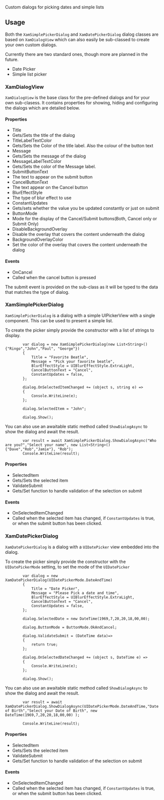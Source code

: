 Custom dialogs for picking dates and simple lists

## Usage ##

Both the `XamSimplePickerDialog` and `XamDatePickerDialog` dialog classes are based on `XamDialogView` which can also easily be sub-classed to create your own custom dialogs.  

Currently there are two standard ones, though more are planned in the future.

- Date Picker
- Simple list picker

### XamDialogView ###

`XamDialogView` is the base class for the pre-defined dialogs and for your own sub-clasess.  It contains properties for showing, hiding and configuring the dialogs which are detailed below.  

#### Properties ####

 - Title
  - Gets/Sets the title of the dialog
 - TitleLabelTextColor
  - Gets/Sets the Color of the title label. Also the colour of the button text
 - Message
  - Gets/Sets the message of the dialog
 - MessageLabelTextColor
  - Gets/Sets the color of the Message label.
 - SubmitButtonText
  - The text to appear on the submit button
 - CancelButtonText
  - The text appear on the Cancel button
 - BlurEffectStyle
  - The type of blur effect to use
 - ConstantUpdates
  - Gets/sets whether the value you be updated constantly or just on submit
 - ButtonMode
  - Mode for the display of the Cancel/Submit buttons(Both, Cancel only or Submit Only)
 - DisableBackgroundOverlay
  - Disable the overlay that covers the content underneath the dialog
 - BackgroundOverlayColor
  - Set the color of the overlay that covers the content underneath the dialog
  
#### Events ####

 - OnCancel
  - Called when the cancel button is pressed
  
The submit event is provided on the sub-class as it will be typed to the data that matches the type of dialog.

### XamSimplePickerDialog ###

`XamSimplePickerDialog` is a dialog with a simple UIPickerView with a single component.  This can be used to present a simple list.

To create the picker simply provide the constructor with a list of strings to display.

			var dialog = new XamSimplePickerDialog(new List<String>(){"Ringo","John","Paul", "George"})
			{
				Title = "Favorite Beatle",
				Message = "Pick your favorite beatle",
				BlurEffectStyle = UIBlurEffectStyle.ExtraLight,
				CancelButtonText = "Cancel",
				ConstantUpdates = false,
			};
				
			dialog.OnSelectedItemChanged += (object s, string e) => 
			{
				Console.WriteLine(e);
			};

			dialog.SelectedItem = "John";

			dialog.Show();

You can also use an awaitable static method called `ShowDialogAsync` to show the dialog and await the result.  

			var result = await XamSimplePickerDialog.ShowDialogAsync("Who are you?","Select your name", new List<String>(){"Dave","Rob","Jamie"}, "Rob");
			Console.WriteLine(result);
#### Properties ####

 - SelectedItem
  - Gets/Sets the selected item
 - ValidateSubmit
  - Gets/Set function to handle validation of the selection on submit

#### Events ####

 - OnSelectedItemChanged
  - Called when the selected item has changed, if `ConstantUpdates` is true, or when the submit button has been clicked.  
  

### XamDatePickerDialog ###

`XamDatePickerDialog` is a dialog with a `UIDatePicker` view embedded into the dialog.

To create the picker simply provide the constructor with the `UIDatePickerMode` setting, to set the mode of the `UIDatePicker`  

			var dialog = new XamDatePickerDialog(UIDatePickerMode.DateAndTime)
			{
				Title = "Date Picker",
				Message = "Please Pick a date and time",
				BlurEffectStyle = UIBlurEffectStyle.ExtraLight,
				CancelButtonText = "Cancel",
				ConstantUpdates = false,
			};
				
			dialog.SelectedDate = new DateTime(1969,7,20,20,18,00,00);

			dialog.ButtonMode = ButtonMode.OkAndCancel;

			dialog.ValidateSubmit = (DateTime data)=>
			{
				return true;
			};

			dialog.OnSelectedDateChanged += (object s, DateTime e) => 
			{
				Console.WriteLine(e);
			};

			dialog.Show();

You can also use an awaitable static method called `ShowDialogAsync` to show the dialog and await the result.  

			var result = await XamDatePickerDialog.ShowDialogAsync(UIDatePickerMode.DateAndTime,"Date of Birth","Select your Date of Birth", new DateTime(1969,7,20,20,18,00,00) );

			Console.WriteLine(result);

#### Properties ####

 - SelectedItem
  - Gets/Sets the selected item
 - ValidateSubmit
  - Gets/Set function to handle validation of the selection on submit

#### Events ####

 - OnSelectedItemChanged
  - Called when the selected item has changed, if `ConstantUpdates` is true, or when the submit button has been clicked.  